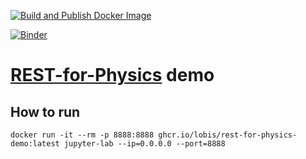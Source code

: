 [![Build and Publish Docker Image](https://github.com/lobis/rest-for-physics-demo/actions/workflows/docker.yml/badge.svg)](https://github.com/lobis/rest-for-physics-demo/actions/workflows/docker.yml)

[![Binder](https://mybinder.org/badge_logo.svg)](https://mybinder.org/v2/gh/lobis/rest-for-physics-demo/HEAD)


# [REST-for-Physics](https://github.com/rest-for-physics/framework) demo

## How to run

```
docker run -it --rm -p 8888:8888 ghcr.io/lobis/rest-for-physics-demo:latest jupyter-lab --ip=0.0.0.0 --port=8888
```
